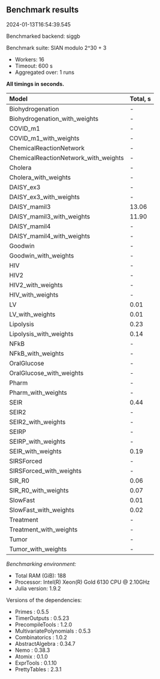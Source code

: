 ## Benchmark results

2024-01-13T16:54:39.545

Benchmarked backend: siggb

Benchmark suite: SIAN modulo 2^30 + 3

- Workers: 16
- Timeout: 600 s
- Aggregated over: 1 runs

**All timings in seconds.**

|Model|Total, s|
|:----|---|
|Biohydrogenation| - |
|Biohydrogenation_with_weights| - |
|COVID_m1| - |
|COVID_m1_with_weights| - |
|ChemicalReactionNetwork| - |
|ChemicalReactionNetwork_with_weights| - |
|Cholera| - |
|Cholera_with_weights| - |
|DAISY_ex3| - |
|DAISY_ex3_with_weights| - |
|DAISY_mamil3|13.06|
|DAISY_mamil3_with_weights|11.90|
|DAISY_mamil4| - |
|DAISY_mamil4_with_weights| - |
|Goodwin| - |
|Goodwin_with_weights| - |
|HIV| - |
|HIV2| - |
|HIV2_with_weights| - |
|HIV_with_weights| - |
|LV|0.01|
|LV_with_weights|0.01|
|Lipolysis|0.23|
|Lipolysis_with_weights|0.14|
|NFkB| - |
|NFkB_with_weights| - |
|OralGlucose| - |
|OralGlucose_with_weights| - |
|Pharm| - |
|Pharm_with_weights| - |
|SEIR|0.44|
|SEIR2| - |
|SEIR2_with_weights| - |
|SEIRP| - |
|SEIRP_with_weights| - |
|SEIR_with_weights|0.19|
|SIRSForced| - |
|SIRSForced_with_weights| - |
|SIR_R0|0.06|
|SIR_R0_with_weights|0.07|
|SlowFast|0.01|
|SlowFast_with_weights|0.02|
|Treatment| - |
|Treatment_with_weights| - |
|Tumor| - |
|Tumor_with_weights| - |

*Benchmarking environment:*

* Total RAM (GiB): 188
* Processor: Intel(R) Xeon(R) Gold 6130 CPU @ 2.10GHz
* Julia version: 1.9.2

Versions of the dependencies:

* Primes : 0.5.5
* TimerOutputs : 0.5.23
* PrecompileTools : 1.2.0
* MultivariatePolynomials : 0.5.3
* Combinatorics : 1.0.2
* AbstractAlgebra : 0.34.7
* Nemo : 0.38.3
* Atomix : 0.1.0
* ExprTools : 0.1.10
* PrettyTables : 2.3.1
